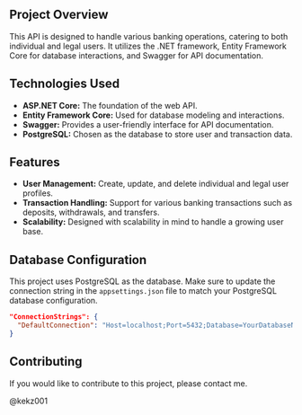 ## Project Overview

This API is designed to handle various banking operations, catering to both individual and legal users. It utilizes the .NET framework, Entity Framework Core for database interactions, and Swagger for API documentation.

## Technologies Used

- **ASP.NET Core:** The foundation of the web API.
- **Entity Framework Core:** Used for database modeling and interactions.
- **Swagger:** Provides a user-friendly interface for API documentation.
- **PostgreSQL:** Chosen as the database to store user and transaction data.

## Features

- **User Management:** Create, update, and delete individual and legal user profiles.
- **Transaction Handling:** Support for various banking transactions such as deposits, withdrawals, and transfers.
- **Scalability:** Designed with scalability in mind to handle a growing user base.

## Database Configuration

This project uses PostgreSQL as the database. Make sure to update the connection string in the `appsettings.json` file to match your PostgreSQL database configuration.

```json
"ConnectionStrings": {
  "DefaultConnection": "Host=localhost;Port=5432;Database=YourDatabaseName;Username=YourUsername;Password=YourPassword"
}
```

## Contributing

If you would like to contribute to this project, please contact me.

@kekz001
